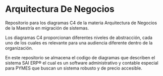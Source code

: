 # Arquitectura De Negocios
Repositorio para los diagramas C4 de la materia Arquitectura de Negocios de la Maestría en migración de sistemas.

Los diagramas C4 proporcionan diferentes niveles de abstracción, cada uno de los cuales es relevante para una audiencia diferente dentro de la organización.

En este repositorio se almacena el codigo de diagramas que describen el sistema SAI ERP®  el cual es un software administrativo y contable especial para PYMES que buscan un sistema robusto y de precio accesible.
